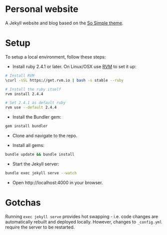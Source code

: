 # Personal website

A Jekyll website and blog based on the [So Simple theme](https://github.com/mmistakes/so-simple-theme/).

# Setup

To setup a local environment, follow these steps:

- Install ruby 2.4.1 or later. On Linux/OSX use [RVM](https://rvm.io/rvm/install) to set it up:
```bash
# Install RVM
\curl -sSL https://get.rvm.io | bash -s stable --ruby

# Install the ruby itself
rvm install 2.4.4

# Set 2.4.1 as default ruby
rvm use --default 2.4.4
```

- Install the Bundler gem:
```bash
gem install bundler
```

- Clone and navigate to the repo.

- Install all gems:
```bash
bundle update && bundle install
```

-  Start the Jekyll server:
```bash
bundle exec jekyll serve --watch
```

-  Open http://localhost:4000 in your browser.

# Gotchas

Running `exec jekyll serve` provides hot swapping - i.e. code changes are automatically rebuilt and
deployed locally. However, changes to `_config.yml` require the server to be restarted.



